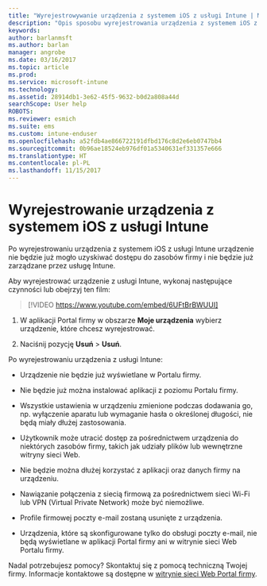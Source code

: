 ```yaml
---
title: "Wyrejestrowywanie urządzenia z systemem iOS z usługi Intune | Microsoft Docs"
description: "Opis sposobu wyrejestrowania urządzenia z systemem iOS z usługi Intune"
keywords: 
author: barlanmsft
ms.author: barlan
manager: angrobe
ms.date: 03/16/2017
ms.topic: article
ms.prod: 
ms.service: microsoft-intune
ms.technology: 
ms.assetid: 28914db1-3e62-45f5-9632-b0d2a808a44d
searchScope: User help
ROBOTS: 
ms.reviewer: esmich
ms.suite: ems
ms.custom: intune-enduser
ms.openlocfilehash: a52fdb4ae866722191dfbd176c8d2e6eb0747bb4
ms.sourcegitcommit: 0b96ae18524eb976df01a5340631ef331357e666
ms.translationtype: HT
ms.contentlocale: pl-PL
ms.lasthandoff: 11/15/2017
---
```

# <a name="unenroll-your-ios-device-from-intune"></a>Wyrejestrowanie urządzenia z systemem iOS z usługi Intune

Po wyrejestrowaniu urządzenia z systemem iOS z usługi Intune urządzenie nie będzie już mogło uzyskiwać dostępu do zasobów firmy i nie będzie już zarządzane przez usługę Intune.

Aby wyrejestrować urządzenie z usługi Intune, wykonaj następujące czynności lub obejrzyj ten film:

> [!VIDEO https://www.youtube.com/embed/6UFtBrBWUUI]

1.  W aplikacji Portal firmy w obszarze **Moje urządzenia** wybierz urządzenie, które chcesz wyrejestrować.

2.  Naciśnij pozycję **Usuń** > **Usuń**.

Po wyrejestrowaniu urządzenia z usługi Intune:

-   Urządzenie nie będzie już wyświetlane w Portalu firmy.

-   Nie będzie już można instalować aplikacji z poziomu Portalu firmy.

-   Wszystkie ustawienia w urządzeniu zmienione podczas dodawania go, np. wyłączenie aparatu lub wymaganie hasła o określonej długości, nie będą miały dłużej zastosowania.

-   Użytkownik może utracić dostęp za pośrednictwem urządzenia do niektórych zasobów firmy, takich jak udziały plików lub wewnętrzne witryny sieci Web.

-   Nie będzie można dłużej korzystać z aplikacji oraz danych firmy na urządzeniu.

-   Nawiązanie połączenia z siecią firmową za pośrednictwem sieci Wi-Fi lub VPN (Virtual Private Network) może być niemożliwe.

-   Profile firmowej poczty e-mail zostaną usunięte z urządzenia.

-   Urządzenia, które są skonfigurowane tylko do obsługi poczty e-mail, nie będą wyświetlane w aplikacji Portal firmy ani w witrynie sieci Web Portalu firmy.

Nadal potrzebujesz pomocy? Skontaktuj się z pomocą techniczną Twojej firmy. Informacje kontaktowe są dostępne w [witrynie sieci Web Portal firmy](https://portal.manage.microsoft.com).
